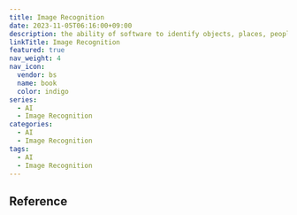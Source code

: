 ```yaml
---
title: Image Recognition
date: 2023-11-05T06:16:00+09:00
description: the ability of software to identify objects, places, people, writing and actions in digital images
linkTitle: Image Recognition
featured: true
nav_weight: 4
nav_icon:
  vendor: bs
  name: book
  color: indigo
series:
  - AI
  - Image Recognition
categories:
  - AI
  - Image Recognition
tags:
  - AI
  - Image Recognition
---
```


## Reference
